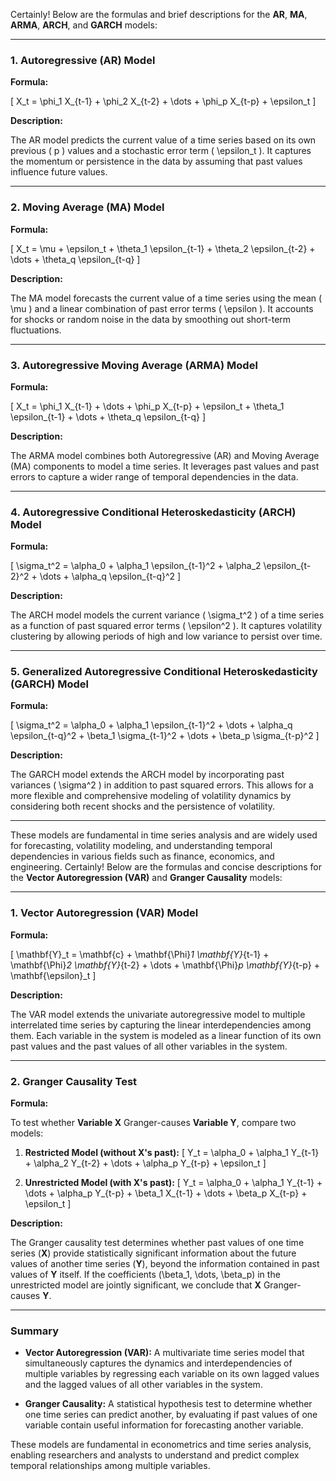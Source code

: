 Certainly! Below are the formulas and brief descriptions for the **AR**, **MA**, **ARMA**, **ARCH**, and **GARCH** models:

---

### 1. Autoregressive (AR) Model

**Formula:**

\[
X_t = \phi_1 X_{t-1} + \phi_2 X_{t-2} + \dots + \phi_p X_{t-p} + \epsilon_t
\]

**Description:**

The AR model predicts the current value of a time series based on its own previous \( p \) values and a stochastic error term \( \epsilon_t \). It captures the momentum or persistence in the data by assuming that past values influence future values.

---

### 2. Moving Average (MA) Model

**Formula:**

\[
X_t = \mu + \epsilon_t + \theta_1 \epsilon_{t-1} + \theta_2 \epsilon_{t-2} + \dots + \theta_q \epsilon_{t-q}
\]

**Description:**

The MA model forecasts the current value of a time series using the mean \( \mu \) and a linear combination of past error terms \( \epsilon \). It accounts for shocks or random noise in the data by smoothing out short-term fluctuations.

---

### 3. Autoregressive Moving Average (ARMA) Model

**Formula:**

\[
X_t = \phi_1 X_{t-1} + \dots + \phi_p X_{t-p} + \epsilon_t + \theta_1 \epsilon_{t-1} + \dots + \theta_q \epsilon_{t-q}
\]

**Description:**

The ARMA model combines both Autoregressive (AR) and Moving Average (MA) components to model a time series. It leverages past values and past errors to capture a wider range of temporal dependencies in the data.

---

### 4. Autoregressive Conditional Heteroskedasticity (ARCH) Model

**Formula:**

\[
\sigma_t^2 = \alpha_0 + \alpha_1 \epsilon_{t-1}^2 + \alpha_2 \epsilon_{t-2}^2 + \dots + \alpha_q \epsilon_{t-q}^2
\]

**Description:**

The ARCH model models the current variance \( \sigma_t^2 \) of a time series as a function of past squared error terms \( \epsilon^2 \). It captures volatility clustering by allowing periods of high and low variance to persist over time.

---

### 5. Generalized Autoregressive Conditional Heteroskedasticity (GARCH) Model

**Formula:**

\[
\sigma_t^2 = \alpha_0 + \alpha_1 \epsilon_{t-1}^2 + \dots + \alpha_q \epsilon_{t-q}^2 + \beta_1 \sigma_{t-1}^2 + \dots + \beta_p \sigma_{t-p}^2
\]

**Description:**

The GARCH model extends the ARCH model by incorporating past variances \( \sigma^2 \) in addition to past squared errors. This allows for a more flexible and comprehensive modeling of volatility dynamics by considering both recent shocks and the persistence of volatility.

---

These models are fundamental in time series analysis and are widely used for forecasting, volatility modeling, and understanding temporal dependencies in various fields such as finance, economics, and engineering.
Certainly! Below are the formulas and concise descriptions for the **Vector Autoregression (VAR)** and **Granger Causality** models:

---

### 1. Vector Autoregression (VAR) Model

**Formula:**

\[
\mathbf{Y}_t = \mathbf{c} + \mathbf{\Phi}_1 \mathbf{Y}_{t-1} + \mathbf{\Phi}_2 \mathbf{Y}_{t-2} + \dots + \mathbf{\Phi}_p \mathbf{Y}_{t-p} + \mathbf{\epsilon}_t
\]

**Description:**

The VAR model extends the univariate autoregressive model to multiple interrelated time series by capturing the linear interdependencies among them. Each variable in the system is modeled as a linear function of its own past values and the past values of all other variables in the system.

---

### 2. Granger Causality Test

**Formula:**

To test whether **Variable X** Granger-causes **Variable Y**, compare two models:

1. **Restricted Model (without X's past):**
   \[
   Y_t = \alpha_0 + \alpha_1 Y_{t-1} + \alpha_2 Y_{t-2} + \dots + \alpha_p Y_{t-p} + \epsilon_t
   \]

2. **Unrestricted Model (with X's past):**
   \[
   Y_t = \alpha_0 + \alpha_1 Y_{t-1} + \dots + \alpha_p Y_{t-p} + \beta_1 X_{t-1} + \dots + \beta_p X_{t-p} + \epsilon_t
   \]

**Description:**

The Granger causality test determines whether past values of one time series (**X**) provide statistically significant information about the future values of another time series (**Y**), beyond the information contained in past values of **Y** itself. If the coefficients \(\beta_1, \dots, \beta_p\) in the unrestricted model are jointly significant, we conclude that **X** Granger-causes **Y**.

---

### **Summary**

- **Vector Autoregression (VAR):** A multivariate time series model that simultaneously captures the dynamics and interdependencies of multiple variables by regressing each variable on its own lagged values and the lagged values of all other variables in the system.

- **Granger Causality:** A statistical hypothesis test to determine whether one time series can predict another, by evaluating if past values of one variable contain useful information for forecasting another variable.

These models are fundamental in econometrics and time series analysis, enabling researchers and analysts to understand and predict complex temporal relationships among multiple variables.
